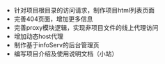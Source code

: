 * 针对项目根目录的访问请求，制作项目html列表页面
* 完善404页面，增加更多信息
* 完善proxy模块逻辑，实现非项目文件的线上代理访问
* 增加动态host代理
* 制作基于infoServ的后台管理页
* 编写项目介绍及使用说明文档（小站）